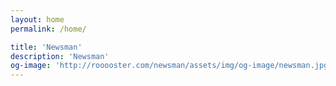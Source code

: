 ```yaml
---
layout: home
permalink: /home/

title: 'Newsman'
description: 'Newsman'
og-image: 'http://rooooster.com/newsman/assets/img/og-image/newsman.jpg'
---
```

